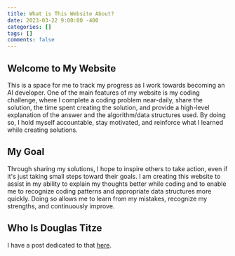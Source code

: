 ```yaml
---
title: What is This Website About?
date: 2023-03-22 9:00:00 -400
categories: []
tags: []
comments: false
---
```


## Welcome to My Website

This is a space for me to track my progress as I work towards becoming an AI developer. 
One of the main features of my website is my coding challenge, where I complete a coding problem near-daily, share the solution, the time spent creating the solution, and provide a high-level explanation of the answer and the algorithm/data structures used.
By doing so, I hold myself accountable, stay motivated, and reinforce what I learned while creating solutions.  

## My Goal

Through sharing my solutions, I hope to inspire others to take action, even if it's just taking small steps toward their goals. 
I am creating this website to assist in my ability to explain my thoughts better while coding and to enable me to recognize coding patterns and appropriate data structures more quickly. 
Doing so allows me to learn from my mistakes, recognize my strengths, and continuously improve.  

## Who Is Douglas Titze

I have a post dedicated to that [here](/about-me/).
